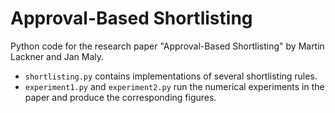 # Approval-Based Shortlisting
Python code for the research paper "Approval-Based Shortlisting" by Martin Lackner and Jan Maly.

* `shortlisting.py` contains implementations of several shortlisting rules.
* `experiment1.py` and `experiment2.py` run the numerical experiments in the paper and produce the corresponding figures.
